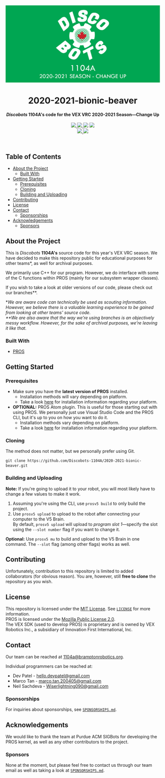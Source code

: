<p align="center">
  <img src="resources/banner.png" alt="Banner">

  <h1 align="center">2020-2021-bionic-beaver</h1>
  <h4 align="center"><i>Discobots</i> <b>1104A's</b> code for the VEX VRC 2020-2021 Season—Change Up</h4>
  
  <p align="center">
    <a href="https://github.com/Discobots-1104A/2020-2021-bionic-beaver/graphs/contributors">
      <img src="https://img.shields.io/github/contributors/Discobots-1104A/2020-2021-bionic-beaver?color=informational">
    </a>
    <a href="https://github.com/Discobots-1104A/2020-2021-bionic-beaver/commits">
      <img src="https://img.shields.io/github/last-commit/Discobots-1104A/2020-2021-bionic-beaver?color=informational">
    </a>
    <img src="https://bettercodehub.com/edge/badge/Discobots-1104A/2020-2021-bionic-beaver?branch=master">
    <a href="https://github.com/Discobots-1104A/2020-2021-bionic-beaver/blob/master/LICENSE">
      <img src="https://img.shields.io/github/license/Discobots-1104A/2020-2021-bionic-beaver?color=informational">
    </a>
    <br>
    <a href="mailto:1104a@bramptonrobotics.org">
      <img src="https://img.shields.io/static/v1?label=&message=1104a@bramptonrobotics.org&color=red&logo=gmail&logoColor=white">
    </a>
    <a href="https://www.bramptonrobotics.org">
      <img src="https://img.shields.io/badge/-https%3A%2F%2Fwww.bramptonrobotics.org-brightgreen">
    </a>
  </p>
</p>

<br>

## Table of Contents

* [About the Project](#about-the-project)
  * [Built With](#built-with)
* [Getting Started](#getting-started)
  * [Prerequisites](#prerequisites)
  * [Cloning](#cloning)
  * [Building and Uploading](#building-and-uploading)
* [Contributing](#contributing)
* [License](#license)
* [Contact](#contact)
  * [Sponsorships](#sponsorships)
* [Acknowledgements](#acknowledgements)
  * [Sponsors](#sponsors)

## About the Project

This is *Discobots* **1104A's** source code for this year's VEX VRC season. We have decided to make this repository public for educational purposes for other teams\*, as well for archival purposes.  

We primarily use C++ for our program. However, we do interface with some of the C functions within PROS (mainly for our subsystem wrapper classes).  

If you wish to take a look at older versions of our code, please check out our branches\*\*.  

**We are aware code can technically be used as scouting information. However, we believe there is a valuable learning experience to be gained from looking at other teams' source code.*  
*\*\*We are also aware that the way we're using branches is an objectively messy workflow. However, for the sake of archival purposes, we're leaving it like that.*

### Built With

- [PROS](https://github.com/purduesigbots/pros/releases/tag/3.3.1)

## Getting Started

### Prerequisites

- Make sure you have the **latest version of PROS** installed. 
  - Installation methods will vary depending on platform. 
  - Take a look [here](https://pros.cs.purdue.edu/v5/getting-started/installation.html) for installation information regarding your platform.
- **OPTIONAL:** PROS Atom plugin. This is useful for those starting out with using PROS. We personally just use Visual Studio Code and the PROS CLI, but it's up to you on how you want to do it.
  - Installation methods vary depending on platform.
  - Take a look [here](https://pros.cs.purdue.edu/v5/getting-started/installation.html) for installation information regarding your platform.

### Cloning

The method does not matter, but we personally prefer using Git.
```nan
git clone https://github.com/Discobots-1104A/2020-2021-bionic-beaver.git
```

### Building and Uploading

**Note:** If you're going to upload it to your robot, you will most likely have to change a few values to make it work.  

1. Assuming you're using the CLI, use `prosv5 build` to only build the project.
2. Use `prosv5 upload` to upload to the robot after connecting your computer to the V5 Brain.  
  By default, `prosv5 upload` will upload to *program slot 1*—specify the slot using the `--slot number` flag if you want to change it.

**Optional:** Use `prosv5 mu` to build and upload to the V5 Brain in one command. The `--slot` flag (among other flags) works as well.

## Contributing

Unfortunately, contribution to this repository is limited to added collaborators (for obvious reason). You are, however, still **free to clone** the repository as you wish.

## License

This repository is licensed under the [MIT License](https://mit-license.org/). See [`LICENSE`](LICENSE) for more information.  
PROS is licensed under the [Mozilla Public License 2.0](https://www.mozilla.org/en-US/MPL/2.0/).  
The VEX SDK (used to develop PROS) is proprietary and is owned by VEX Robotics Inc., a subsidiary of Innovation First International, Inc. 

## Contact

Our team can be reached at [1104a@bramptonrobotics.org](mailto:1104a@bramptonrobotics.org).  

Individual programmers can be reached at:
- Dev Patel - [hello.devpatel@gmail.com](mailto:hello.devpatel@gmail.com)
- Marco Tan - [marco.tan.200405@gmail.com](mailto:marco.tan.200405@gmail.com)
- Neil Sachdeva - [Wiserlightning090@gmail.com](mailto:Wiserlightning090@gmail.com)

### Sponsorships

For inquiries about sponsorships, see [`SPONSORSHIPS.md`](SPONSORSHIPS.md).

## Acknowledgements

We would like to thank the team at Purdue ACM SIGBots for developing the PROS kernel, as well as any other contributors to the project.

### Sponsors

None at the moment, but please feel free to contact us through our team email as well as taking a look at [`SPONSORSHIPS.md`](SPONSORSHIPS.md).
